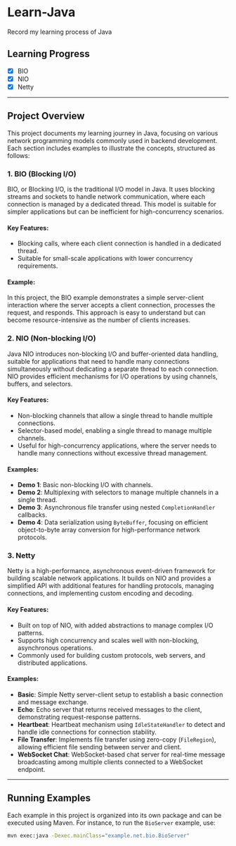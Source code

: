 # Learn-Java
Record my learning process of Java

## Learning Progress

- [x] BIO
- [x] NIO
- [x] Netty

---

## Project Overview

This project documents my learning journey in Java, focusing on various network programming models commonly used in backend development. Each section includes examples to illustrate the concepts, structured as follows:

### 1. BIO (Blocking I/O)
BIO, or Blocking I/O, is the traditional I/O model in Java. It uses blocking streams and sockets to handle network communication, where each connection is managed by a dedicated thread. This model is suitable for simpler applications but can be inefficient for high-concurrency scenarios.

#### Key Features:
- Blocking calls, where each client connection is handled in a dedicated thread.
- Suitable for small-scale applications with lower concurrency requirements.

#### Example:
In this project, the BIO example demonstrates a simple server-client interaction where the server accepts a client connection, processes the request, and responds. This approach is easy to understand but can become resource-intensive as the number of clients increases.

### 2. NIO (Non-blocking I/O)
Java NIO introduces non-blocking I/O and buffer-oriented data handling, suitable for applications that need to handle many connections simultaneously without dedicating a separate thread to each connection. NIO provides efficient mechanisms for I/O operations by using channels, buffers, and selectors.

#### Key Features:
- Non-blocking channels that allow a single thread to handle multiple connections.
- Selector-based model, enabling a single thread to manage multiple channels.
- Useful for high-concurrency applications, where the server needs to handle many connections without excessive thread management.

#### Examples:
- **Demo 1**: Basic non-blocking I/O with channels.
- **Demo 2**: Multiplexing with selectors to manage multiple channels in a single thread.
- **Demo 3**: Asynchronous file transfer using nested `CompletionHandler` callbacks.
- **Demo 4**: Data serialization using `ByteBuffer`, focusing on efficient object-to-byte array conversion for high-performance network protocols.

### 3. Netty
Netty is a high-performance, asynchronous event-driven framework for building scalable network applications. It builds on NIO and provides a simplified API with additional features for handling protocols, managing connections, and implementing custom encoding and decoding.

#### Key Features:
- Built on top of NIO, with added abstractions to manage complex I/O patterns.
- Supports high concurrency and scales well with non-blocking, asynchronous operations.
- Commonly used for building custom protocols, web servers, and distributed applications.

#### Examples:
- **Basic**: Simple Netty server-client setup to establish a basic connection and message exchange.
- **Echo**: Echo server that returns received messages to the client, demonstrating request-response patterns.
- **Heartbeat**: Heartbeat mechanism using `IdleStateHandler` to detect and handle idle connections for connection stability.
- **File Transfer**: Implements file transfer using zero-copy (`FileRegion`), allowing efficient file sending between server and client.
- **WebSocket Chat**: WebSocket-based chat server for real-time message broadcasting among multiple clients connected to a WebSocket endpoint.
---


## Running Examples

Each example in this project is organized into its own package and can be executed using Maven. For instance, to run the `BioServer` example, use:

```bash
mvn exec:java -Dexec.mainClass="example.net.bio.BioServer"
